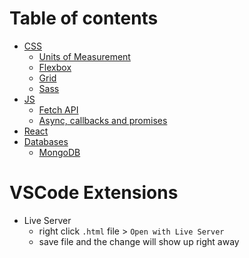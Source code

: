 # Table of contents
- [CSS](CSS/)
  - [Units of Measurement](CSS/)
  - [Flexbox](CSS/Flexbox/)
  - [Grid](CSS/Grid/)
  - [Sass](CSS/Sass/)
- [JS](JS/)
  - [Fetch API](JS/)
  - [Async, callbacks and promises](JS/AsyncJS.md)
- [React](JS/React/)
- [Databases](Databases/)
  - [MongoDB](Databases/MongoDB/)

# VSCode Extensions
- Live Server
    - right click `.html` file > `Open with Live Server`
    - save file and the change will show up right away